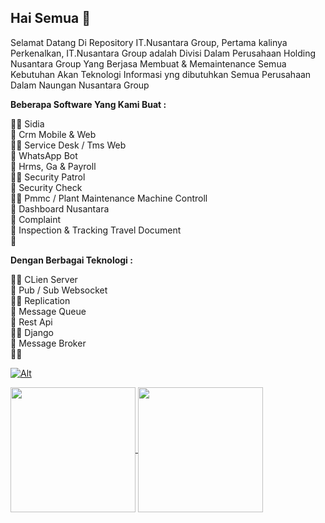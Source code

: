 ## Hai Semua 👋

Selamat Datang Di Repository IT.Nusantara Group, 
Pertama kalinya Perkenalkan, IT.Nusantara Group adalah Divisi Dalam Perusahaan Holding Nusantara Group Yang Berjasa Membuat & Memaintenance Semua Kebutuhan Akan Teknologi Informasi yng dibutuhkan Semua Perusahaan Dalam Naungan Nusantara Group

**Beberapa Software Yang Kami Buat :**

🙋‍♀️ Sidia\
🌈 Crm Mobile & Web\
👩‍💻 Service Desk / Tms Web\
🍿 WhatsApp Bot\
🧙 Hrms, Ga & Payroll\
🙋‍♀️ Security Patrol\
🌈 Security Check\
👩‍💻 Pmmc / Plant Maintenance Machine Controll\
🍿 Dashboard Nusantara\
🧙 Complaint\
🍿 Inspection & Tracking Travel Document\
🧙 

**Dengan Berbagai Teknologi :**

🙋‍♀️ CLien Server\
🌈 Pub / Sub Websocket\
👩‍💻 Replication\
🍿 Message Queue\
🧙 Rest Api\
🙋‍♀️ Django\
🧙 Message Broker\
🙋‍♀️ 


[![Alt](https://repobeats.axiom.co/api/embed/936204ae9978c3f6b72eb08ce07534ab97bbd6d2.svg)](https://syifarahmat.github.io/)

<a href="https://syifarahmat.github.io/">
  <img height=200 align="center" src="https://github-readme-stats.vercel.app/api?username=syifarahmat&text_bold=false&show_icons=true&rank_icon=github&show=" />
</a>
<a href="https://syifarahmat.github.io/">
  <img height=200 align="center" src="https://github-readme-stats.vercel.app/api/top-langs?username=anuraghazra&layout=compact&langs_count=8&card_width=315&custom_title=%C2%A9Tukang%20Pecut%20Juru%20Ketik%E2%84%A2%27s%20Top" />
</a>
